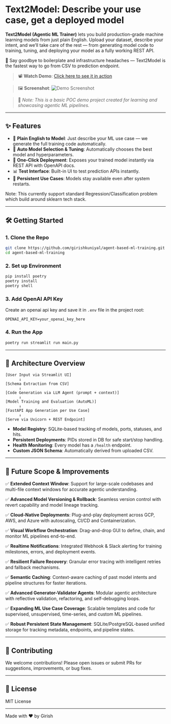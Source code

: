 # Text2Model: Describe your use case, get a deployed model

**Text2Model (Agentic ML Trainer)** lets you build production-grade machine learning models from just plain English. Upload your dataset, describe your intent, and we’ll take care of the rest — from generating model code to training, tuning, and deploying your model as a fully working REST API.

🚀 Say goodbye to boilerplate and infrastructure headaches — Text2Model is the fastest way to go from CSV to prediction endpoint.

> 📽️ **Watch Demo**: [Click here to see it in action](https://www.youtube.com/watch?v=fmmTLo7SlBg&ab_channel=GIRISHkuniyal)

> 🖼️ **Screenshot**:
> ![Demo Screenshot](resource/ui_demo-min.gif)

> 🧪 *Note: This is a basic POC demo project created for learning and showcasing agentic ML pipelines.*

---

## ✨ Features

* 🧠 **Plain English to Model**: Just describe your ML use case — we generate the full training code automatically.
* 🧪 **Auto Model Selection & Tuning**: Automatically chooses the best model and hyperparameters.
* 🚀 **One-Click Deployment**: Exposes your trained model instantly via REST API with OpenAPI docs.
* 📊 **Test Interface**: Built-in UI to test prediction APIs instantly.
* 🔄 **Persistent Use Cases**: Models stay available even after system restarts.
  
Note: This currently support standard Regression/Classification problem which build around sklearn tech stack.

---

## 🛠️ Getting Started

### 1. Clone the Repo

```bash
git clone https://github.com/girishkuniyal/agent-based-ml-training.git
cd agent-based-ml-training
```

### 2. Set up Environment

```bash
pip install poetry
poetry install
poetry shell
```

### 3. Add OpenAI API Key

Create an openai api key and save it in `.env` file in the project root:

```env
OPENAI_API_KEY=your_openai_key_here
```

### 4. Run the App

```bash
poetry run streamlit run main.py
```

---

## 🧱 Architecture Overview

```
[User Input via Streamlit UI]
      ↓
[Schema Extraction from CSV]
      ↓
[Code Generation via LLM Agent (prompt + context)]
      ↓
[Model Training and Evaluation (AutoML)]
      ↓
[FastAPI App Generation per Use Case]
      ↓
[Serve via Uvicorn + REST Endpoint]
```

* **Model Registry**: SQLite-based tracking of models, ports, statuses, and hits.
* **Persistent Deployments**: PIDs stored in DB for safe start/stop handling.
* **Health Monitoring**: Every model has a `/health` endpoint.
* **Custom JSON Schema**: Automatically derived from uploaded CSV.

---

## 🚧 Future Scope & Improvements

✅ **Extended Context Window**: Support for large-scale codebases and multi-file context windows for accurate agentic understanding.

✅ **Advanced Model Versioning & Rollback**: Seamless version control with revert capability and model lineage tracking.

✅ **Cloud-Native Deployments**: Plug-and-play deployment across GCP, AWS, and Azure with autoscaling, CI/CD and Containerization.

✅ **Visual Workflow Orchestration**: Drag-and-drop GUI to define, chain, and monitor ML pipelines end-to-end.

✅ **Realtime Notifications**: Integrated Webhook & Slack alerting for training milestones, errors, and deployment events.

✅ **Resilient Failure Recovery**: Granular error tracing with intelligent retries and fallback mechanisms.

✅ **Semantic Caching**: Context-aware caching of past model intents and pipeline structures for faster iterations.

✅ **Advanced Generator-Validator Agents**: Modular agentic architecture with reflective validation, refactoring, and 
self-debugging loops.

✅ **Expanding ML Use Case Coverage**: Scalable templates and code for supervised, unsupervised, time-series, and custom ML pipelines.

✅ **Robust Persistent State Management**: SQLite/PostgreSQL-based unified storage for tracking metadata, endpoints, and pipeline states.

---

## 🤝 Contributing

We welcome contributions! Please open issues or submit PRs for suggestions, improvements, or bug fixes.

---

## 🪪 License

MIT License

---

Made with ❤️ by Girish
